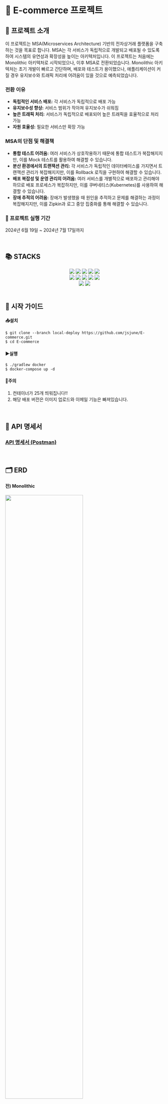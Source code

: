 # 🛒 E-commerce 프로젝트

## 🌟 프로젝트 소개
이 프로젝트는 MSA(Microservices Architecture) 기반의 전자상거래 플랫폼을 구축하는 것을 목표로 합니다. MSA는 각 서비스가 독립적으로 개발되고 배포될 수 있도록 하여 시스템의 유연성과 확장성을 높이는 아키텍처입니다.
이 프로젝트는 처음에는 Monolithic 아키텍처로 시작되었으나, 이후 MSA로 전환되었습니다. Monolithic 아키텍처는 초기 개발이 빠르고 간단하며, 배포와 테스트가 용이했으나, 애플리케이션이 커질 경우 유지보수와 트래픽 처리에 어려움이 있을 것으로 예측되었습니다.

### **전환 이유**
- **독립적인 서비스 배포:** 각 서비스가 독립적으로 배포 가능
- **유지보수성 향상:** 서비스 범위가 작아져 유지보수가 쉬워짐
- **높은 트래픽 처리:** 서비스가 독립적으로 배포되어 높은 트래픽을 효율적으로 처리 가능
- **자원 효율성:** 필요한 서비스만 확장 가능

### **MSA의 단점 및 해결책**
- **통합 테스트 어려움:** 여러 서비스가 상호작용하기 때문에 통합 테스트가 복잡해지지만, 이를 Mock 테스트를 활용하여 해결할 수 있습니다.
- **분산 환경에서의 트랜잭션 관리:** 각 서비스가 독립적인 데이터베이스를 가지면서 트랜잭션 관리가 복잡해지지만, 이를 Rollback 로직을 구현하여 해결할 수 있습니다.
- **배포 복잡성 및 운영 관리의 어려움:** 여러 서비스를 개별적으로 배포하고 관리해야 하므로 배포 프로세스가 복잡하지만, 이를 쿠버네티스(Kubernetes)를 사용하여 해결할 수 있습니다.
- **장애 추적의 어려움:** 장애가 발생했을 때 원인을 추적하고 문제를 해결하는 과정이 복잡해지지만, 이를 Zipkin과 로그 중앙 집중화를 통해 해결할 수 있습니다.

### 📅 프로젝트 실행 기간
2024년 6월 19일 ~ 2024년 7월 17일까지

</br>

## 📚 STACKS
<div align=center> 
  <img src="https://img.shields.io/badge/java%2017-007396?style=for-the-badge&logo=java&logoColor=white"> 
  <img src="https://img.shields.io/badge/springboot%203.2.6-6DB33F?style=for-the-badge&logo=springboot&logoColor=white">
  <img src="https://img.shields.io/badge/mysql-4479A1?style=for-the-badge&logo=mysql&logoColor=white">
  <img src="https://img.shields.io/badge/kafka-231F20?style=for-the-badge&logo=apachekafka&logoColor=white">
  <img src="https://img.shields.io/badge/redis-DC382D?style=for-the-badge&logo=redis&logoColor=white">
</br>
  <img src="https://img.shields.io/badge/spring%20cloud%20eureka-FF4A6E?style=for-the-badge&logo=spring&logoColor=white">
  <img src="https://img.shields.io/badge/spring%20cloud%20gateway-00A896?style=for-the-badge&logo=spring&logoColor=white">
  <img src="https://img.shields.io/badge/spring%20cloud%20resilience4j-3D5A80?style=for-the-badge&logo=spring&logoColor=white">
  <img src="https://img.shields.io/badge/spring%20data%20jpa-6D597A?style=for-the-badge&logo=spring&logoColor=white">
  <img src="https://img.shields.io/badge/querydsl--jpa-EE964B?style=for-the-badge&logo=querydsl&logoColor=white">
</br>
  <img src="https://img.shields.io/badge/docker-2496ED?style=for-the-badge&logo=docker&logoColor=white">
  <img src="https://img.shields.io/badge/docker--compose-F7A81B?style=for-the-badge&logo=docker&logoColor=white">
</div>

</br>

## 🚀 시작 가이드
#### 📥설치
```
$ git clone --branch local-deploy https://github.com/jsjune/E-commerce.git
$ cd E-commerce
```
#### ▶️실행
```
$ ./gradlew docker
$ docker-compose up -d
```
#### 🚨주의
1. 컨테이너가 25개 띄워집니다!!
2. 해당 배포 버전은 이미지 업로드와 이메일 기능은 빠져있습니다.
 
</br>

## 📑 API 명세서
### [API 명세서 (Postman)](https://documenter.getpostman.com/view/18677964/2sA3XSBMRR#intro)

</br>

## 🗂 ERD
#### 전) Monolithic
<div>
  <img src="https://github.com/user-attachments/assets/a16ee884-489a-46a0-92e3-ab1bf8927eac" width="70%">
</div>

#### 후) MSA
<div>
  <img src="https://github.com/user-attachments/assets/8a73293d-8e34-4a3a-8acb-f16654f9e125" width="70%">
</div>

</br>

## 🏛️ Architecture
<div>
  <img src="https://github.com/user-attachments/assets/4fe45714-4fa6-40b7-9aa3-cce0fb994b9e" width="70%">
</div>

</br>

## 🌟 주요 기능
### 1. Monolithic에서 MSA 전환 [<ins>자세히 보기</ins>](https://jeongburgger.notion.site/2-MSA-2688ec2dc1c5404b9f5bdbe204d143e6)
### 2. 주문하기 - EDA (분산 트랜잭션) [<ins>자세히 보기</ins>](https://jeongburgger.notion.site/3-EDA-6dce1ca4c75a479caac0c514c9b211b2)
<details>
  <summary>주문하기 flow</summary>
  <img src="https://github.com/user-attachments/assets/67a669b2-654a-4fcc-94c6-0a08b84daab8" width="70%">
  <ol>
    <li>레디스에서 재고 차감과 상품 정보 기반 이벤트 발송</li>
    <li>해당 이벤트를 받아 주문서 저장 후 결제 요청 이벤트를 보냄</li>
    <li>결제 컨슈머 서버에서 결제 내역 저장과 실제 결제 요청을 보낸 후 다시 order로 이벤트를 보냄</li>
    <li>결제에 대한 상태값을 받은 order는 rollback 요청을 하거나 배송 요청 이벤트를 보냄</li>
    <li>배송 컨슈머 서버에서 배송 내역 저장과 실제 배송 요청을 보낸 후 다시 order로 이벤트를 보냄</li>
    <li>배송에 대한 상태값을 받은 order는 rollback 요청을 하거나 상품 재고 감소 요청 이벤트를 보냄</li>
    <li>상품 컨슈머 서버에서 실제 db에 있는 상품의 재고 감소 후 다시 order로 이벤트를 보냄</li>
    <li>order에서 재고 감소에 대한 상태값에 따라 rollback 요청을 보냄</li>
  </ol>
</details>
<details>
  <summary>카프카 네트워크 장애가 난다면?</summary>
  <div>
    <img src="https://github.com/user-attachments/assets/c7c3585f-bf6b-4b38-8ce4-f94beaf20516" width="70%">
  </div>
  <ol>
    <li>Kafka health check 수행</li>
    <li>통신 가능 시 정상적으로 publish</li>
    <li>통신 불가 시 이벤트를 DB에 저장</li>
    <ul>
      <li>스케줄러를 이용해 카프카와의 통신 상태 주기적으로 체크</li>
      <li>통신 가능 시 DB에 있는 이벤트 정상적으로 전송</li>
    </ul>
  </ol>
</details>

### 3. 주요 로직의 테스트 커버리지 85% 달성
<details>
  <summary>테스트 커버리지</summary>
  <ul>
    <li>전체 테스트 커버리지: 80%</li>
    <li>주요 로직의 테스트 커버리지: 85% 이상</li>
    <li>이로 인해 주요 비즈니스 로직의 높은 테스트 커버리지를 보장하여, 코드의 안정성과 신뢰성을 높였습니다.</li>
  </ul>
  <pre><code>
    // 커버리지 검증 태스크 추가
    task jacocoRootCoverageVerification(type: JacocoCoverageVerification) {
        dependsOn('jacocoRootReport')
        executionData.from fileTree(dir: '.', include: '**/build/jacoco/test.exec')
        sourceDirectories.from files(includedProjects.collect { it.sourceSets.main.allSource.srcDirs }.flatten())
    
        // 특정 경로의 클래스만 포함
        def classFiles = files(includedProjects.collect { it.sourceSets.main.output }.flatten())
        classFiles = classFiles.asFileTree.matching {
            include 'com/*/*/application/**'
            include 'com/*/*/controller/**'
            include 'com/*/*/infrastructure/kafka/*Service'
            include 'com/*/*/infrastructure/kafka/*Producer'
            include 'com/*/*/infrastructure/repository/**'
        }
        classDirectories.from classFiles
    
        violationRules {
            rule {
                limit {
                    minimum = 0.85
                }
            }
        }
    }
  </code></pre>
</details>
  
</br>

## 📈 성능 최적화 및 트러블슈팅
### 🕒성능 최적화
1. **Monolithic에서 MSA로 전환** [<ins>자세히 보기</ins>](https://jeongburgger.notion.site/monolithic-msa-e63e65abcc1c47118bcf16022bad421a)
    - 테스트는 로컬에서 jmeter를 사용해서 테스트를 진행했습니다. 
    - 조건은 100초 동안 점진적으로 사용자가 증가하는 조건으로 주문하기에 대한 요청 테스트를 진행했습니다.

    |  | 모놀리식 아키텍처 | MSA (동기) | MSA (EDA, 비동기) |
    | --- | --- | --- | --- |
    | 3000명일 때 평균 응답 | 6.3초 | 13초 | 0.141초 |
    | 5000명일 때 평균 응답 | 42초 | 137초 | 0.196초 |
    | TPS 그래프 | 불규칙적, <br>평균 22 ~ 25 TPS | 불규칙적, <br>평균 15 ~ 20 TPS | 일정, <br>평균 30 ~ 50 TPS |
    | Latency 그래프 | 우상향 | 우상향 | 대부분 평온 |

    - 이를 통해 EDA 기반 비동기 MSA가 성능 면에서 가장 우수함을 확인할 수 있습니다.

2. **검색 조회 성능 개선** [<ins>자세히 보기</ins>](https://jeongburgger.notion.site/31787fcbc3fa47178d753db7855e78d7)
    - 500만개의 데이터를 기준으로 테스트 했습니다.
  
    |  | 응답 시간 | 응답 속도 개선 정도 |
    | --- | --- | --- |
    | 인덱스  | 8500ms |  |
    | 커버링 인덱스 | 900ms | 944% 빨라짐 |
    | 캐싱 | 15ms | 56666% 빨라짐 |

3. **이메일 인증 코드 보내기 속도 개선**
    - 이메일 전송 로직을 비동기 통신으로 처리  
    - `ApplicationEventPublisher`을 사용하여 비동기통신을 사용하여 개선
    - 12~14초 → 30ms, 433배 속도 개선

5. **상품 등록 속도 개선**
    - S3 이미지 업로드 로직을 비동기 통신으로 처리
    - `ApplicationEventPublisher`을 사용하여 비동기통신을 사용하여 개선
    - 5초 -> 100ms, 50배 속도 개선

### 🛠️트러블 슈팅
1. **분산 환경에서 재고 감소에 대한 동시성 문제** [<ins>자세히 보기</ins>](https://jeongburgger.notion.site/fadcbd5a4ed04726a13bbac744a380f0)
  - 기본적으로 파티션을 하나로 하고 컨슈머를 하나만 띄웠을 경우, 동시성 문제가 일어나지 않는다.
  - 하지만 성능을 위해 여러개의 파티션과 그에 맞는 컨슈머 서버를 띄우게 된다.
  - 그렇게 되면 동시에 동일한 데이터를 조회하게 되어 동시성 문제가 터질 수 있다.
  - **해결 방안**: 레디스 분산락 적용 </br>
    <img src="https://github.com/user-attachments/assets/b036c091-ef74-40d3-9822-e349da71e3ee" width="70%">
2. **이미지 업로드 비동기 통신으로 변환 과정에서 문제 발생** [<ins>자세히 보기</ins>](https://jeongburgger.notion.site/37b94df26b0d46e88b7607656d79ac40?pvs=74)
  - MultipartFile을 이벤트로 보내고 Listener에서 해당 파일을 처리하는 과정에서 NoSuchFileException이 발생
  - **해결 방안**: MultipartFile을 바이트 배열로 변환하여 이벤트를 보내서 해결

</br>

## 🔗 프로젝트 문서
[<ins>Monolithic에서 MSA로 전환기</ins>](https://jeongburgger.notion.site/MSA-30465a5476d24ca3a5d79cd4caf5d129?pvs=74)
